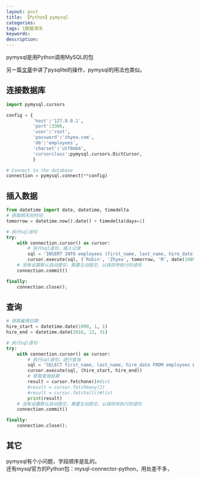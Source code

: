 ```yaml
---
layout: post
title: 【Python】pymysql
categories:
tags: 1数据清洗
keywords:
description:
---
```


pymysql是用Python调用MySQL的包  

另一篇[文章](http://www.guofei.site/2017/04/26/pysqlite.html)中讲了pysqlite的操作，pymysql的用法也类似。  

## 连接数据库
```py
import pymysql.cursors

config = {
          'host':'127.0.0.1',
          'port':3306,
          'user':'root',
          'password':'zhyea.com',
          'db':'employees',
          'charset':'utf8mb4',
          'cursorclass':pymysql.cursors.DictCursor,
          }

# Connect to the database
connection = pymysql.connect(**config)
```

## 插入数据

```py
from datetime import date, datetime, timedelta
# 获取明天的时间
tomorrow = datetime.now().date() + timedelta(days=1)

# 执行sql语句
try:
    with connection.cursor() as cursor:
        # 执行sql语句，插入记录
        sql = 'INSERT INTO employees (first_name, last_name, hire_date, gender, birth_date) VALUES (%s, %s, %s, %s, %s)'
        cursor.execute(sql, ('Robin', 'Zhyea', tomorrow, 'M', date(1989, 6, 14)));
    # 没有设置默认自动提交，需要主动提交，以保存所执行的语句
    connection.commit()

finally:
    connection.close();
```

## 查询

```py
# 获取雇佣日期
hire_start = datetime.date(1999, 1, 1)
hire_end = datetime.date(2016, 12, 31)

# 执行sql语句
try:
    with connection.cursor() as cursor:
        # 执行sql语句，进行查询
        sql = 'SELECT first_name, last_name, hire_date FROM employees WHERE hire_date BETWEEN %s AND %s'
        cursor.execute(sql, (hire_start, hire_end))
        # 获取查询结果
        result = cursor.fetchone()#dict
        #result = cursor.fetchmany(2)
        #result = cursor.fetchall()#list
        print(result)
    # 没有设置默认自动提交，需要主动提交，以保存所执行的语句
    connection.commit()

finally:
    connection.close();
```

## 其它
pymysql有个小问题，字段顺序是乱的。  
还有mysql官方的Python包：mysql-connector-python，用处差不多，
